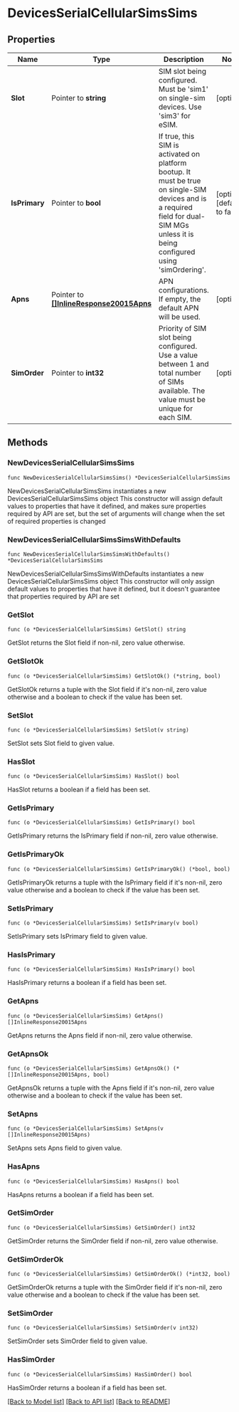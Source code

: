 # DevicesSerialCellularSimsSims

## Properties

Name | Type | Description | Notes
------------ | ------------- | ------------- | -------------
**Slot** | Pointer to **string** | SIM slot being configured. Must be &#39;sim1&#39; on single-sim devices. Use &#39;sim3&#39; for eSIM. | [optional] 
**IsPrimary** | Pointer to **bool** | If true, this SIM is activated on platform bootup. It must be true on single-SIM devices and is a required field for dual-SIM MGs unless it is being configured using &#39;simOrdering&#39;. | [optional] [default to false]
**Apns** | Pointer to [**[]InlineResponse20015Apns**](InlineResponse20015Apns.md) | APN configurations. If empty, the default APN will be used. | [optional] 
**SimOrder** | Pointer to **int32** | Priority of SIM slot being configured. Use a value between 1 and total number of SIMs available. The value must be unique for each SIM. | [optional] 

## Methods

### NewDevicesSerialCellularSimsSims

`func NewDevicesSerialCellularSimsSims() *DevicesSerialCellularSimsSims`

NewDevicesSerialCellularSimsSims instantiates a new DevicesSerialCellularSimsSims object
This constructor will assign default values to properties that have it defined,
and makes sure properties required by API are set, but the set of arguments
will change when the set of required properties is changed

### NewDevicesSerialCellularSimsSimsWithDefaults

`func NewDevicesSerialCellularSimsSimsWithDefaults() *DevicesSerialCellularSimsSims`

NewDevicesSerialCellularSimsSimsWithDefaults instantiates a new DevicesSerialCellularSimsSims object
This constructor will only assign default values to properties that have it defined,
but it doesn't guarantee that properties required by API are set

### GetSlot

`func (o *DevicesSerialCellularSimsSims) GetSlot() string`

GetSlot returns the Slot field if non-nil, zero value otherwise.

### GetSlotOk

`func (o *DevicesSerialCellularSimsSims) GetSlotOk() (*string, bool)`

GetSlotOk returns a tuple with the Slot field if it's non-nil, zero value otherwise
and a boolean to check if the value has been set.

### SetSlot

`func (o *DevicesSerialCellularSimsSims) SetSlot(v string)`

SetSlot sets Slot field to given value.

### HasSlot

`func (o *DevicesSerialCellularSimsSims) HasSlot() bool`

HasSlot returns a boolean if a field has been set.

### GetIsPrimary

`func (o *DevicesSerialCellularSimsSims) GetIsPrimary() bool`

GetIsPrimary returns the IsPrimary field if non-nil, zero value otherwise.

### GetIsPrimaryOk

`func (o *DevicesSerialCellularSimsSims) GetIsPrimaryOk() (*bool, bool)`

GetIsPrimaryOk returns a tuple with the IsPrimary field if it's non-nil, zero value otherwise
and a boolean to check if the value has been set.

### SetIsPrimary

`func (o *DevicesSerialCellularSimsSims) SetIsPrimary(v bool)`

SetIsPrimary sets IsPrimary field to given value.

### HasIsPrimary

`func (o *DevicesSerialCellularSimsSims) HasIsPrimary() bool`

HasIsPrimary returns a boolean if a field has been set.

### GetApns

`func (o *DevicesSerialCellularSimsSims) GetApns() []InlineResponse20015Apns`

GetApns returns the Apns field if non-nil, zero value otherwise.

### GetApnsOk

`func (o *DevicesSerialCellularSimsSims) GetApnsOk() (*[]InlineResponse20015Apns, bool)`

GetApnsOk returns a tuple with the Apns field if it's non-nil, zero value otherwise
and a boolean to check if the value has been set.

### SetApns

`func (o *DevicesSerialCellularSimsSims) SetApns(v []InlineResponse20015Apns)`

SetApns sets Apns field to given value.

### HasApns

`func (o *DevicesSerialCellularSimsSims) HasApns() bool`

HasApns returns a boolean if a field has been set.

### GetSimOrder

`func (o *DevicesSerialCellularSimsSims) GetSimOrder() int32`

GetSimOrder returns the SimOrder field if non-nil, zero value otherwise.

### GetSimOrderOk

`func (o *DevicesSerialCellularSimsSims) GetSimOrderOk() (*int32, bool)`

GetSimOrderOk returns a tuple with the SimOrder field if it's non-nil, zero value otherwise
and a boolean to check if the value has been set.

### SetSimOrder

`func (o *DevicesSerialCellularSimsSims) SetSimOrder(v int32)`

SetSimOrder sets SimOrder field to given value.

### HasSimOrder

`func (o *DevicesSerialCellularSimsSims) HasSimOrder() bool`

HasSimOrder returns a boolean if a field has been set.


[[Back to Model list]](../README.md#documentation-for-models) [[Back to API list]](../README.md#documentation-for-api-endpoints) [[Back to README]](../README.md)


